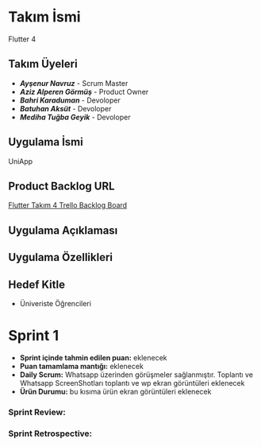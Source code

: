 # Takım İsmi
Flutter 4
## Takım Üyeleri
- _**Ayşenur Navruz**_  - Scrum Master
- _**Aziz Alperen Görmüş**_ - Product Owner
- _**Bahri Karaduman**_ - Devoloper
- _**Batuhan Aksüt**_ - Devoloper
- _**Mediha Tuğba Geyik**_ - Devoloper
## Uygulama İsmi
UniApp
## Product Backlog URL
[Flutter Takım 4 Trello Backlog Board](https://trello.com/b/JNUd1IcV/uniapp)
## Uygulama Açıklaması
## Uygulama Özellikleri
## Hedef Kitle
- Üniveriste Öğrencileri
# Sprint 1
- **Sprint içinde tahmin edilen puan:** eklenecek
- **Puan tamamlama mantığı:** eklenecek
- **Daily Scrum:** Whatsapp üzerinden görüşmeler sağlanmıştır.
Toplantı ve Whatsapp ScreenShotları
toplantı ve wp ekran görüntüleri eklenecek
- **Ürün Durumu:**
bu kısıma ürün ekran görüntüleri eklenecek
### Sprint Review:
### Sprint Retrospective:



